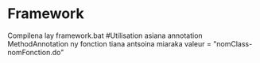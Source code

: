 # Framework
  Compilena lay framework.bat
#Utilisation
  asiana annotation MethodAnnotation ny fonction tiana antsoina
  miaraka valeur = "nomClass-nomFonction.do"

